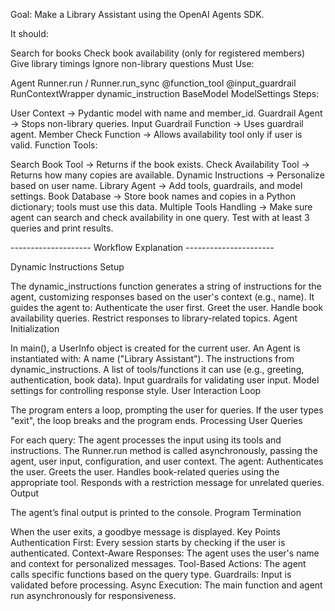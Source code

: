 Goal: Make a Library Assistant using the OpenAI Agents SDK.

It should:

Search for books
Check book availability (only for registered members)
Give library timings
Ignore non-library questions
Must Use:

Agent
Runner.run / Runner.run_sync
@function_tool
@input_guardrail
RunContextWrapper
dynamic_instruction
BaseModel
ModelSettings
Steps:

User Context → Pydantic model with name and member_id.
Guardrail Agent → Stops non-library queries.
Input Guardrail Function → Uses guardrail agent.
Member Check Function → Allows availability tool only if user is valid.
Function Tools:

Search Book Tool → Returns if the book exists.
Check Availability Tool → Returns how many copies are available.
Dynamic Instructions → Personalize based on user name.
Library Agent → Add tools, guardrails, and model settings.
Book Database → Store book names and copies in a Python dictionary; tools must use this data.
Multiple Tools Handling → Make sure agent can search and check availability in one query.
Test with at least 3 queries and print results.






-------------------- Workflow Explanation ----------------------

Dynamic Instructions Setup

The dynamic_instructions function generates a string of instructions for the agent, customizing responses based on the user's context (e.g., name).
It guides the agent to:
Authenticate the user first.
Greet the user.
Handle book availability queries.
Restrict responses to library-related topics.
Agent Initialization

In main(), a UserInfo object is created for the current user.
An Agent is instantiated with:
A name ("Library Assistant").
The instructions from dynamic_instructions.
A list of tools/functions it can use (e.g., greeting, authentication, book data).
Input guardrails for validating user input.
Model settings for controlling response style.
User Interaction Loop

The program enters a loop, prompting the user for queries.
If the user types "exit", the loop breaks and the program ends.
Processing User Queries

For each query:
The agent processes the input using its tools and instructions.
The Runner.run method is called asynchronously, passing the agent, user input, configuration, and user context.
The agent:
Authenticates the user.
Greets the user.
Handles book-related queries using the appropriate tool.
Responds with a restriction message for unrelated queries.
Output

The agent’s final output is printed to the console.
Program Termination

When the user exits, a goodbye message is displayed.
Key Points
Authentication First: Every session starts by checking if the user is authenticated.
Context-Aware Responses: The agent uses the user's name and context for personalized messages.
Tool-Based Actions: The agent calls specific functions based on the query type.
Guardrails: Input is validated before processing.
Async Execution: The main function and agent run asynchronously for responsiveness.